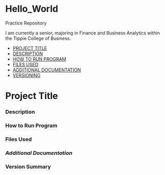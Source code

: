 # Hello_World
Practice Repository

I am currently a senior, majoring in Finance and Business Analytics within the Tippie College of Business.


- [PROJECT TITLE](#Project-Title)
- [DESCRIPTION](#Description)
- [HOW TO RUN PROGRAM](#How-to-run-program)
- [FILES USED](#Files-used)
- [ADDITIONAL DOCUMENTATION](#Additional-documentation)
- [VERSIONING](#Version-summary)



# **Project Title**
### Description
### How to Run Program
### Files Used
### *Additional Documentation*
### Version Summary
